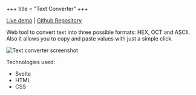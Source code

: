 +++
title = "Text Converter"
+++

[Live demo](http://fxisco.surge.sh/) | [Github Repository](https://github.com/fxisco/text-converter)

Web tool to convert text into three possible formats: HEX, OCT and ASCII.
Also it allows you to copy and paste values with just a simple click.

![Text converter screenshot](/imgs/text-converter.png)

Technologies used:

* Svelte
* HTML
* CSS

